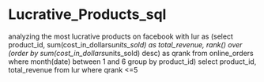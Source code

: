# Lucrative_Products_sql
analyzing the most lucrative products on facebook
 with lur as 
 (select product_id,
        sum(cost_in_dollars*units_sold) as total_revenue,
        rank() over (order by sum(cost_in_dollars*units_sold) desc) as qrank
from online_orders
where month(date) between 1 and 6
group by
    product_id)
select product_id, total_revenue
from lur
where qrank <=5

